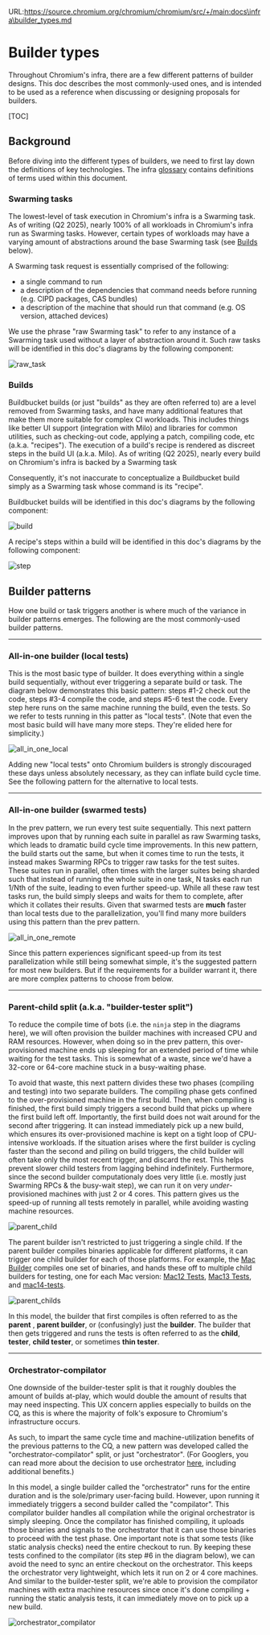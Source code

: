 URL:https://source.chromium.org/chromium/chromium/src/+/main:docs\infra\builder_types.md
<!--
For Googlers, sources for these diagrams can be found at
http://shortn/_NVrAIFrMsw.
-->

# Builder types

Throughout Chromium's infra, there are a few different patterns of builder
designs. This doc describes the most commonly-used ones, and is intended to
be used as a reference when discussing or designing proposals for builders.

[TOC]

## Background

Before diving into the different types of builders, we need to first lay down
the definitions of key technologies. The infra [glossary](glossary.md)
contains definitions of terms used within this document.

### Swarming tasks

The lowest-level of task execution in Chromium's infra is a Swarming task. As
of writing (Q2 2025), nearly 100% of all workloads in Chromium's infra run as
Swarming tasks. However, certain types of workloads may have a varying amount
of abstractions around the base Swarming task (see [Builds](#Builds) below).

A Swarming task request is essentially comprised of the following:
- a single command to run
- a description of the dependencies that command needs before running (e.g.
  CIPD packages, CAS bundles)
- a description of the machine that should run that command (e.g. OS version,
  attached devices)

We use the phrase "raw Swarming task" to refer to any instance of a Swarming
task used without a layer of abstraction around it. Such raw tasks will be
identified in this doc's diagrams by the following component:

![raw_task](images/raw_task.png)

### Builds

Buildbucket builds (or just "builds" as they are often referred to) are a
level removed from Swarming tasks, and have many additional features that make
them more suitable for complex CI workloads. This includes things like better
UI support (integration with Milo) and libraries for common utilities, such as
checking-out code, applying a patch, compiling code, etc (a.k.a. "recipes"). The
execution of a build's recipe is rendered as discreet steps in the build UI
(a.k.a. Milo). As of writing (Q2 2025), nearly every build on Chromium's infra
is backed by a Swarming task

Consequently, it's not inaccurate to conceptualize a Buildbucket build simply
as a Swarming task whose command is its "recipe".

Buildbucket builds will be identified in this doc's diagrams by the following
component:

![build](images/build.png)

A recipe's steps within a build will be identified in this doc's diagrams by the
following component:

![step](images/step.png)

## Builder patterns

How one build or task triggers another is where much of the variance in builder
patterns emerges. The following are the most commonly-used builder patterns.

---

### All-in-one builder (local tests)

This is the most basic type of builder. It does everything within a single
build sequentially, without ever triggering a separate build or task. The
diagram below demonstrates this basic pattern: steps #1-2 check out the code,
steps #3-4 compile the code, and steps #5-6 test the code. Every step here
runs on the same machine running the build, even the tests. So we refer to
tests running in this patter as "local tests". (Note that even the most basic
build will have many more steps. They're elided here for simplicity.)

![all_in_one_local](images/all_in_one_local.png)

Adding new "local tests" onto Chromium builders is strongly discouraged these
days unless absolutely necessary, as they can inflate build cycle time. See the
following pattern for the alternative to local tests.

---

### All-in-one builder (swarmed tests)

In the prev pattern, we run every test suite sequentially. This next pattern
improves upon that by running each suite in parallel as raw Swarming tasks,
which leads to dramatic build cycle time improvements. In this new pattern, the
build starts out the same, but when it comes time to run the tests, it instead
makes Swarming RPCs to trigger raw tasks for the test suites. These suites run
in parallel, often times with the larger suites being sharded such that instead
of running the whole suite in one task, N tasks each run 1/Nth of the suite,
leading to even further speed-up. While all these raw test tasks run, the build
simply sleeps and waits for them to complete, after which it collates their
results. Given that swarmed tests are **much** faster than local tests due to
the parallelization, you'll find many more builders using this pattern than the
prev pattern.

![all_in_one_remote](images/all_in_one_remote.png)

Since this pattern experiences significant speed-up from its test
parallelization while still being somewhat simple, it's the suggested pattern
for most new builders. But if the requirements for a builder warrant it, there
are more complex patterns to choose from below.

---

### Parent-child split (a.k.a. "builder-tester split")

To reduce the compile time of bots (i.e. the `ninja` step in the diagrams here),
we will often provision the builder machines with increased CPU and RAM
resources. However, when doing so in the prev pattern, this over-provisioned
machine ends up sleeping for an extended period of time while waiting for the
test tasks. This is somewhat of a waste, since we'd have a 32-core or 64-core
machine stuck in a busy-waiting phase.

To avoid that waste, this next pattern divides these two phases (compiling
and testing) into two separate builders. The compiling phase gets confined to
the over-provisioned machine in the first build. Then, when compiling is
finished, the first build simply triggers a second build that picks up where
the first build left off. Importantly, the first build does not wait around for
the second after triggering. It can instead immediately pick up a new build,
which ensures its over-provisioned machine is kept on a tight loop of
CPU-intensive workloads. If the situation arises where the first builder is
cycling faster than the second and piling on build triggers, the child builder
will often take only the most recent trigger, and discard the rest. This helps
prevent slower child testers from lagging behind indefinitely. Furthermore,
since the second builder computationaly does very little (i.e. mostly just
Swarming RPCs & the busy-wait step), we can run it on very _under_-provisioned
machines with just 2 or 4 cores. This pattern gives us the speed-up of running
all tests remotely in parallel, while avoiding wasting machine resources.

![parent_child](images/parent_child.png)

The parent builder isn't restricted to just triggering a single child. If the
parent builder compiles binaries applicable for different platforms, it can
trigger one child builder for each of those platforms. For example, the
[Mac Builder](https://ci.chromium.org/ui/p/chromium/builders/ci/Mac%20Builder)
compiles one set of binaries, and hands these off to multiple child builders
for testing, one for each Mac version:
[Mac12 Tests](https://ci.chromium.org/ui/p/chromium/builders/ci/Mac12%20Tests),
[Mac13 Tests](https://ci.chromium.org/ui/p/chromium/builders/ci/Mac13%20Tests),
and
[mac14-tests](https://ci.chromium.org/ui/p/chromium/builders/ci/mac14-tests).

![parent_childs](images/parent_childs.png)

In this model, the builder that first compiles is often referred to as the
**parent** , **parent builder**, or (confusingly) just the **builder**. The
builder that then gets triggered and runs the tests is often referred to as
the **child**, **tester**, **child tester**, or sometimes **thin tester**.

---

### Orchestrator-compilator

One downside of the builder-tester split is that it roughly doubles the amount
of builds at-play, which would double the amount of results that may need
inspecting. This UX concern applies especially to builds on the CQ, as this is
where the majority of folk's exposure to Chromium's infrastructure occurs.

As such, to impart the same cycle time and machine-utilization benefits of the
previous patterns to the CQ, a new pattern was developed called the
"orchestrator-compilator" split, or just "orchestrator". (For Googlers, you can
read more about the decision to use orchestrator
[here](http://shortn/_FeiZDd54up), including additional benefits.)

In this model, a single builder called the "orchestrator" runs for the entire
duration and is the sole/primary user-facing build. However, upon running it
immediately triggers a second builder called the "compilator". This compilator
builder handles all compilation while the original orchestrator is simply
sleeping. Once the compilator has finished compiling, it uploads those binaries
and signals to the orchestrator that it can use those binaries to proceed with
the test phase. One important note is that some tests (like static analysis
checks) need the entire checkout to run. By keeping these tests confined to the
compilator (its step #6 in the diagram below), we can avoid the need to sync
an entire checkout on the orchestrator. This keeps the orchestrator very
lightweight, which lets it run on 2 or 4 core machines. And similar to the
builder-tester split, we're able to provision the compilator machines with
extra machine resources since once it's done compiling + running the static
analysis tests, it can immediately move on to pick up a new build.

![orchestrator_compilator](images/orchestrator_compilator.png)
